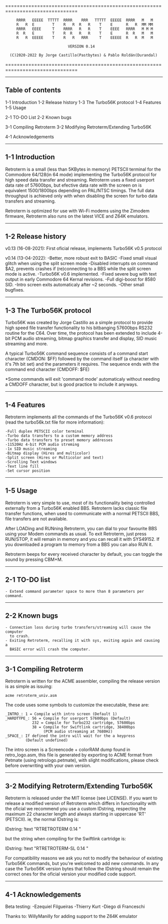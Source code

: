 ===============================================================================

         RRRR   EEEEE  TTTTT  RRRR    RRR   TTTTT  EEEEE  RRRR   M   M
         R   R  E        T    R   R  R   R    T    E      R   R  MM MM
         RRRR   EEEE     T    RRRR   R   R    T    EEEE   RRRR   M M M
         R  R   E        T    R  R   R   R    T    E      R  R   M   M
         R   R  EEEEE    T    R   R   RRR     T    EEEEE  R   R  M   M

                                VERSION 0.14

      (C)2020-2022 By Jorge Castillo(Pastbytes) & Pablo Roldán(Durandal)
===============================================================================

------------------
Table of contents
------------------
1-1 Introduction
1-2 Release history
1-3 The Turbo56K protocol
1-4 Features
1-5 Usage

2-1 TO-DO List
2-2 Known bugs

3-1 Compiling Retroterm
3-2 Modifying Retroterm/Extending Turbo56K

4-1 Acknowledgements


-----------------
1-1 Introduction
-----------------

Retroterm is a small (less than 5KBytes in memory) PETSCII terminal for the
Commodore 64/128(in 64 mode) implementing the Turbo56K protocol for high speed
data transfer and streaming.
Retroterm uses a fixed userport data rate of 57600bps, but efective data rate
with the screen on is equivalent 1500/1800bps depending on PAL/NTSC timings.
The full data throughput is achieved only with when disabling the screen for
turbo data transfers and streaming.

Retroterm is optimized for use with Wi-Fi modems using the Zimodem firmware,
Retroterm also runs on the latest VICE and Z64K emulators.

--------------------
1-2 Release history
--------------------

v0.13 (16-08-2021): First oficial release, implements Turbo56K v0.5 protocol

v0.14 (13-04-2022): -Better, more robust exit to BASIC
                    -Fixed small visual glitch when using the split screen mode
                    -Disabled interrupts on command $A2, prevents crashes if
                     (re)connecting to a BBS while the split screen mode is
                     active.
                    -Turbo56K v0.6 implemented.
                    -Fixed severe bug with text output in early Commodore 64
                     Kernal revisions.
                    -Full digi-boost for 8580 SID.
                    -Intro screen exits automaticaly after ~2 seconds.
                    -Other small bugfixes.

--------------------------
1-3 The Turbo56K protocol
--------------------------
Turbo56K was created by Jorge Castillo as a simple protocol to provide high
speed file transfer functionality to his bitbanging 57600bps RS232 routine
for the C64.
Over time, the protocol has been extended to include 4-bit PCM audio streaming,
bitmap graphics transfer and display, SID music streaming and more.

A typical Turbo56K command sequence consists of a command start character
(CMDON: $FF) followed by the command itself (a character with it's 7th bit set)
and the parameters it requires.
The sequence ends with the command end character (CMDOFF: $FE)

*Some commands will exit 'command mode' automaticaly without needing a CMDOFF
character, but is good practice to include it anyways.

-------------
1-4 Features
-------------
Retroterm implements all the commands of the Turbo56K v0.6 protocol (read the
turbo56k.txt file for more information):

    -Full duplex PETSCII color terminal
    -Turbo data transfers to a custom memory address
    -Turbo data transfers to preset memory addresses
    -11520Hz 4-bit PCM audio streming
    -1x SID music streaming
    -Bitmap display (Hires and multicolor)
    -Split screen (Hires or Multicolor and text)
    -Scrolling Text windows
    -Text line fill
    -Set cursor position

----------
1-5 Usage
----------
Retroterm is very simple to use, most of its functionality being controlled
externally from a Turbo56K enabled BBS.
Retroterm lacks classic file transfer functions, when used to communicate with
a normal PETSCII BBS, file transfers are not available.

After LOADing and RUNning Retroterm, you can dial to your favourite BBS using
your Modem commands as usual.
To exit Retroterm, just press RUN/STOP, it will remain in memory and you can
recall it with SYS49152.
If you downloaded a program to memory from a BBS you can also RUN it.

Retroterm beeps for every received character by default, you can toggle the
sound by pressing CBM+M.

---------------
2-1 TO-DO list
---------------

    - Extend command parameter space to more than 8 parameters per command.

---------------
2-2 Known bugs
---------------

    - Connection loss during turbo transfers/streaming will cause the computer
      to crash.
    - Exiting Retroterm, recalling it with sys, exiting again and causing a
      BASIC error will crash the computer.

------------------------
3-1 Compiling Retroterm
------------------------

Retroterm is written for the ACME assembler, compiling the release version is
as simple as issuing:

    acme retroterm_univ.asm

The code uses some symbols to customize the executable, these are:

    _INTRO_: 1 = Compile with intro screen (Default 1)
    _HARDTYPE_: 56 = Compile for userport 57600bps (Default)
                232 = Compile for Turbo232 cartridge, 57600bps
                38 = Compile for Swiftlink cartridge, 38400bps
                     (PCM audio streaming at 7680Hz)
    _SPACE_: If defined the intro will wait for the a keypress
             (Default undefined)

The intro screen is a Screencode + colorRAM dump found in retro_logo.asm, this
file is generated by exporting to ACME format from Petmate (using
retrologo.petmate), with slight modifications, please check before overwriting
with your own version.

-------------------------------------------
3-2 Modifying Retroterm/Extending Turbo56K
-------------------------------------------

Retroterm is released under the MIT license (see LICENSE).
If you want to release a modified version of Retroterm which differs in 
functionality with the oficial we recommend you use a custom IDstring,
respecting the maximum 22 character length and always starting in uppercase
'RT' (PETSCII).
ie, the normal IDstring is:

IDstring:
!text "RTRETROTERM 0.14      "

but the string when compiling for the Swiftlink cartridge is:

IDstring:
!text "RTRETROTERM-SL 0.14   "

For compatibility reasons we ask you not to modify the behaviour of existing
Turbo56K commands, but you're welcomed to add new commands.
In any case the Turbo56K version bytes that follow the IDstring should remain
the correct ones for the oficial version your modified code support.

---------------------
4-1 Acknowledgements
---------------------

Beta testing:
-Ezequiel Filgueiras
-Thierry Kurt
-Diego di Franceschi

Thanks to:
    WillyManilly for adding support to the Z64K emulator